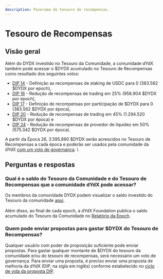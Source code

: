 ```yaml
---
description: Panorama do tesouro de recompensas.
---
```


# Tesouro de Recompensas

## Visão geral

Além do DYDX investido no Tesouro da Comunidade, a comunidade dYdX também pode acessar o $DYDX acumulado no Tesouro de Recompensas como resultado dos seguintes votos:

* [DIP 14](https://dydx.community/dashboard/proposal/7) - Definição as recompensas de staking de USDC para 0 (383.562 $DYDX por epoch),
* [DIP 16](https://dydx.community/dashboard/proposal/8) - Redução de recompensas de trading em 25% (958.904 $DYDX por epoch),
* [DIP 17](https://dydx.community/dashboard/proposal/9) - Definição de recompensas por participação de $DYDX para 0 (383.562 $DYDX por época),
* [DIP 20](https://dydx.community/dashboard/proposal/11) - Redução de recompensas de trading em 45% (1.294.520 $DYDX por época) e
* [DIP 24](https://github.com/dydxfoundation/dip/blob/master/content/dips/DIP-24.md) - Redução de recompensas de provedor de liquidez em 50% (575.342 $DYDX por época).

A partir da Época 26, 3.595.890 $DYDX  serão acrescidos no Tesouro de Recompensas a cada época e poderão ser usados pela comunidade da dYdX [com um voto de governança](https://docs.dydx.community/dydx-governance/voting-and-governance/governance-parameters). \


## Perguntas e respostas

### Qual é o saldo do Tesouro da Comunidade e do Tesouro de Recompensas que a comunidade dYdX pode acessar?

Os membros da comunidade DYDX podem visualizar o saldo investido do Tesouro da comunidade [aqui](https://dydx.shippooor.xyz/). \
\
Além disso, ao final de cada epoch, a dYdX Foundation publica o saldo acumulado do Tesouro da Comunidade no [Relatório da Epoch](https://dydx.foundation/blog).

### Quem pode enviar propostas para gastar $DYDX do Tesouro de Recompensas?

Qualquer usuário com poder de proposição suficiente pode enviar propostas. Para gastar qualquer montante de $DYDX do tesouro da comunidade e/ou do tesouro de recompensas, será necessário um voto de governança. Para enviar uma proposta, é preciso enviar uma proposta de melhoria da dYdX (DIP, na sigla em inglês) conforme estabelecido no [ciclo de vida da proposta DIP](../voting-and-governance/dip-proposal-lifecycle.md).
